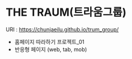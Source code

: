 # THE TRAUM(트라움그룹)

URl : https://chunjaeilu.github.io/trum_group/

- 홈페이지 따라하기 프로젝트_01
- 반응형 페이지 (web, tab, mob)

